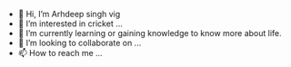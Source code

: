 - 👋 Hi, I’m Arhdeep singh vig
- 👀 I’m interested in cricket ...
- 🌱 I’m currently learning or gaining knowledge to know more about life.
- 💞️ I’m looking to collaborate on ...
- 📫 How to reach me ...

<!---
Arsh2697/Arsh2697 is a ✨ special ✨ repository because its `README.md` (this file) appears on your GitHub profile.
You can click the Preview link to take a look at your changes.
--->
